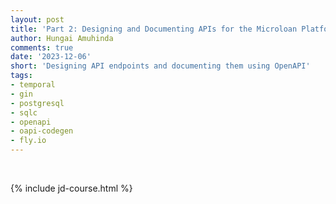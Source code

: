 ```yaml
---
layout: post
title: 'Part 2: Designing and Documenting APIs for the Microloan Platform'
author: Hungai Amuhinda
comments: true
date: '2023-12-06'
short: 'Designing API endpoints and documenting them using OpenAPI'
tags:
- temporal
- gin
- postgresql
- sqlc
- openapi
- oapi-codegen
- fly.io
---
```



<br>

{% include jd-course.html %}

